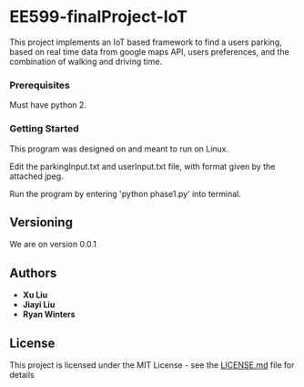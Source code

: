 # EE599-finalProject-IoT

This project implements an IoT based framework to find a users parking, based on real time data from google maps API, users preferences, and the combination of walking and driving time.


### Prerequisites

Must have python 2.


### Getting Started

This program was designed on and meant to run on Linux.

Edit the parkingInput.txt and userInput.txt file, with format given by the attached jpeg.

Run the program by entering 'python phase1.py' into terminal.

## Versioning

We are on version 0.0.1

## Authors

* **Xu Liu** 
* **Jiayi Liu** 
* **Ryan Winters** 


## License

This project is licensed under the MIT License - see the [LICENSE.md](LICENSE.md) file for details
